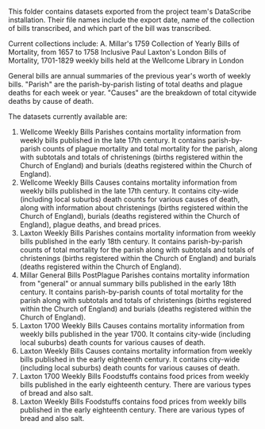 This folder contains datasets exported from the project team's DataScribe installation. Their file names include the export date, name of the collection of bills transcribed, and which part of the bill was transcribed.

Current collections include:
A. Millar's 1759 Collection of Yearly Bills of Mortality, from 1657 to 1758 Inclusive
Paul Laxton's London Bills of Mortality, 1701-1829
weekly bills held at the Wellcome Library in London

General bills are annual summaries of the previous year's worth of weekly bills.
"Parish" are the parish-by-parish listing of total deaths and plague deaths for each week or year.
"Causes" are the breakdown of total citywide deaths by cause of death.

The datasets currently available are:

1. Wellcome Weekly Bills Parishes contains mortality information from weekly bills published in the late 17th century. It contains parish-by-parish counts of plague mortality and total mortality for the parish, along with subtotals and totals of christenings (births registered within the Church of England) and burials (deaths registered within the Church of England).
2. Wellcome Weekly Bills Causes contains mortality information from weekly bills published in the late 17th century. It contains city-wide (including local suburbs) death counts for various causes of death, along with information about christenings (births registered within the Church of England), burials (deaths registered within the Church of England), plague deaths, and bread prices.
3. Laxton Weekly Bills Parishes contains mortality information from weekly bills published in the early 18th century. It contains parish-by-parish counts of total mortality for the parish along with subtotals and totals of christenings (births registered within the Church of England) and burials (deaths registered within the Church of England).
4. Millar General Bills PostPlague Parishes contains mortality information from "general" or annual summary bills published in the early 18th century. It contains parish-by-parish counts of total mortality for the parish along with subtotals and totals of christenings (births registered within the Church of England) and burials (deaths registered within the Church of England).
5. Laxton 1700 Weekly Bills Causes contains mortality information from weekly bills published in the year 1700. It contains city-wide (including local suburbs) death counts for various causes of death.
6. Laxton Weekly Bills Causes contains mortality information from weekly bills published in the early eighteenth century. It contains city-wide (including local suburbs) death counts for various causes of death.
7. Laxton 1700 Weekly Bills Foodstuffs contains food prices from weekly bills published in the early eighteenth century. There are various types of bread and also salt.
8. Laxton Weekly Bills Foodstuffs contains food prices from weekly bills published in the early eighteenth century. There are various types of bread and also salt.